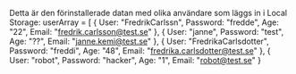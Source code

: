 Detta är den förinstallerade datan med olika användare som läggs in i Local Storage:
userArray = [
        {
            User: "FredrikCarlssn", 
            Password: "fredde", 
            Age: "22", 
            Email: "fredrik.carlsson@test.se"
        }, {
            User: "janne", 
            Password: "test", 
            Age: "??", 
            Email: "janne.kemi@test.se"
        },        {
            User: "FredrikaCarlsdotter", 
            Password: "freddi", 
            Age: "48", 
            Email: "fredrika.carlsdotter@test.se"
        },        {
            User: "robot", 
            Password: "hacker", 
            Age: "1", 
            Email: "robot@test.se"
        }